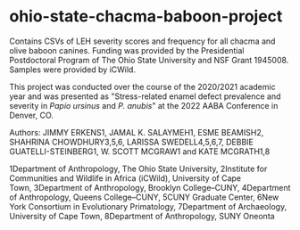 # ohio-state-chacma-baboon-project
Contains CSVs of LEH severity scores and frequency for all chacma and olive baboon canines.
Funding was provided by the Presidential Postdoctoral Program of The Ohio State University and NSF Grant 1945008. Samples were provided by iCWild. 

This project was conducted over the course of the 2020/2021 academic year and was presented as "Stress-related enamel defect prevalence and severity in _Papio ursinus_ and _P. anubis_" at the 2022 AABA Conference in Denver, CO.

Authors:   JIMMY ERKENS1, JAMAL K. SALAYMEH1, ESME BEAMISH2, SHAHRINA CHOWDHURY3,5,6, LARISSA SWEDELL4,5,6,7, DEBBIE GUATELLI-STEINBERG1, W. SCOTT MCGRAW1 and KATE MCGRATH1,8

1Department of Anthropology, The Ohio State University, 2Institute for Communities and Wildlife in Africa (iCWild), University of Cape Town, 3Department of Anthropology, Brooklyn College–CUNY, 4Department of Anthropology, Queens College–CUNY, 5CUNY Graduate Center, 6New York Consortium in Evolutionary Primatology, 7Department of Archaeology, University of Cape Town, 8Department of Anthropology, SUNY Oneonta

